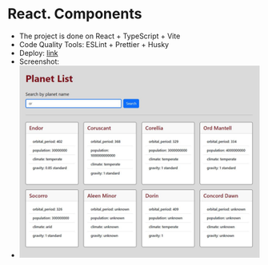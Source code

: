 # React. Components
- The project is done on React + TypeScript + Vite
- Code Quality Tools: ESLint + Prettier + Husky
- Deploy: [link](https://mali-zi-components.netlify.app/)
- Screenshot:
- ![](https://github.com/Mali-zi/star-wars/blob/star-wars/src/img/star-wars.JPG)

